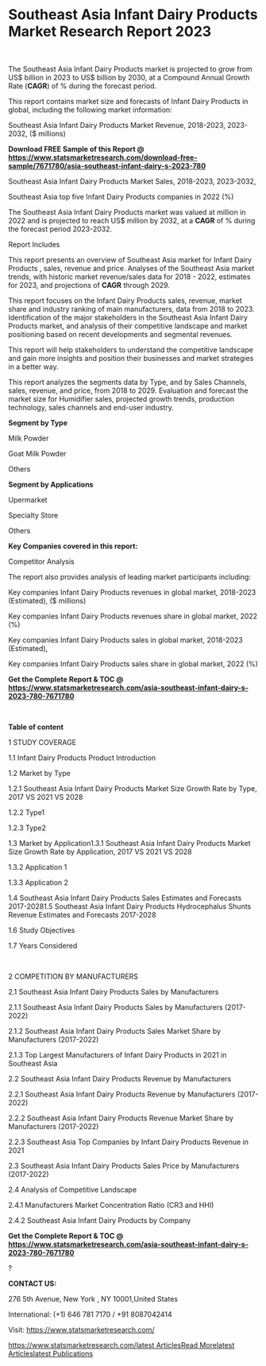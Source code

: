 <h1>Southeast Asia Infant Dairy Products Market Research Report 2023</h1><br/><p>The Southeast Asia Infant Dairy Products market is projected to grow from US$ billion in 2023 to US$ billion by 2030, at a Compound Annual Growth Rate (<strong>CAGR</strong>) of % during the forecast period.</p>
 
 
 
 <p>This report contains market size and forecasts of Infant Dairy Products in global, including the following market information:</p>
 
 
 
 <p>Southeast Asia Infant Dairy Products Market Revenue, 2018-2023, 2023-2032, ($ millions)</p>
 
 
 
 <p><strong>Download FREE Sample of this Report @ <a href="https://www.statsmarketresearch.com/download-free-sample/7671780/asia-southeast-infant-dairy-s-2023-780">https://www.statsmarketresearch.com/download-free-sample/7671780/asia-southeast-infant-dairy-s-2023-780</a></strong></p>
 
 
 
 <p>Southeast Asia Infant Dairy Products Market Sales, 2018-2023, 2023-2032,</p>
 
 
 
 <p>Southeast Asia top five Infant Dairy Products companies in 2022 (%)</p>
 
 
 
 <p>The Southeast Asia Infant Dairy Products market was valued at million in 2022 and is projected to reach US$ million by 2032, at a <strong>CAGR</strong> of % during the forecast period 2023-2032.</p>
 
 
 
 <p>Report Includes</p>
 
 
 
 <p>This report presents an overview of Southeast Asia market for Infant Dairy Products , sales, revenue and price. Analyses of the Southeast Asia market trends, with historic market revenue/sales data for 2018 - 2022, estimates for 2023, and projections of <strong>CAGR</strong> through 2029.</p>
 
 
 
 <p>This report focuses on the Infant Dairy Products sales, revenue, market share and industry ranking of main manufacturers, data from 2018 to 2023. Identification of the major stakeholders in the Southeast Asia Infant Dairy Products market, and analysis of their competitive landscape and market positioning based on recent developments and segmental revenues.</p>
 
 
 
 <p>This report will help stakeholders to understand the competitive landscape and gain more insights and position their businesses and market strategies in a better way.</p>
 
 
 
 <p>This report analyzes the segments data by Type, and by Sales Channels, sales, revenue, and price, from 2018 to 2029. Evaluation and forecast the market size for Humidifier sales, projected growth trends, production technology, sales channels and end-user industry.</p>
 
 
 
 <p><strong>Segment by Type</strong></p>
 
 
 
 <p>Milk Powder</p>
 
 
 
 <p>Goat Milk Powder</p>
 
 
 
 <p>Others</p>
 
 
 
 <p><strong>Segment <strong><strong>by Applications</strong></strong></strong></p>
 
 
 
 <p>Upermarket</p>
 
 
 
 <p>Specialty Store</p>
 
 
 
 <p>Others</p>
 
 
 
 <p><strong>Key Companies covered in this report:</strong></p>
 
 
 
 <p>Competitor Analysis</p>
 
 
 
 <p>The report also provides analysis of leading market participants including:</p>
 
 
 
 <p>Key companies Infant Dairy Products revenues in global market, 2018-2023 (Estimated), ($ millions)</p>
 
 
 
 <p>Key companies Infant Dairy Products revenues share in global market, 2022 (%)</p>
 
 
 
 <p>Key companies Infant Dairy Products sales in global market, 2018-2023 (Estimated),</p>
 
 
 
 <p>Key companies Infant Dairy Products sales share in global market, 2022 (%)</p>
 
 
 
 <div><b>Get the Complete Report & TOC @ <a href="https://www.statsmarketresearch.com/asia-southeast-infant-dairy-s-2023-780-7671780">https://www.statsmarketresearch.com/asia-southeast-infant-dairy-s-2023-780-7671780</a></b></div>
 
 
 
 <p><br />
 
 <b>Table of content</b></p>
 
 
 
 <p>1 STUDY COVERAGE<br />
 
 1.1 Infant Dairy Products Product Introduction<br />
 
 1.2 Market by Type<br />
 
 1.2.1 Southeast Asia Infant Dairy Products Market Size Growth Rate by Type, 2017 VS 2021 VS 2028<br />
 
 1.2.2 Type1<br />
 
 1.2.3 Type2<br />
 
 1.3 Market by Application1.3.1 Southeast Asia Infant Dairy Products Market Size Growth Rate by Application, 2017 VS 2021 VS 2028<br />
 
 1.3.2 Application 1<br />
 
 1.3.3 Application 2<br />
 
 1.4 Southeast Asia Infant Dairy Products Sales Estimates and Forecasts 2017-20281.5 Southeast Asia Infant Dairy Products Hydrocephalus Shunts Revenue Estimates and Forecasts 2017-2028<br />
 
 1.6 Study Objectives<br />
 
 1.7 Years Considered<br />
 
 <br />
 
 2 COMPETITION BY MANUFACTURERS<br />
 
 2.1 Southeast Asia Infant Dairy Products Sales by Manufacturers<br />
 
 2.1.1 Southeast Asia Infant Dairy Products Sales by Manufacturers (2017-2022)<br />
 
 2.1.2 Southeast Asia Infant Dairy Products Sales Market Share by Manufacturers (2017-2022)<br />
 
 2.1.3 Top Largest Manufacturers of Infant Dairy Products in 2021 in Southeast Asia<br />
 
 2.2 Southeast Asia Infant Dairy Products Revenue by Manufacturers<br />
 
 2.2.1 Southeast Asia Infant Dairy Products Revenue by Manufacturers (2017-2022)<br />
 
 2.2.2 Southeast Asia Infant Dairy Products Revenue Market Share by Manufacturers (2017-2022)<br />
 
 2.2.3 Southeast Asia Top Companies by Infant Dairy Products Revenue in 2021<br />
 
 2.3 Southeast Asia Infant Dairy Products Sales Price by Manufacturers (2017-2022)<br />
 
 2.4 Analysis of Competitive Landscape<br />
 
 2.4.1 Manufacturers Market Concentration Ratio (CR3 and HHI)<br />
 
 2.4.2 Southeast Asia Infant Dairy Products by Company</p>
 
 
 
 <div><b>Get the Complete Report & TOC @ <a href="https://www.statsmarketresearch.com/asia-southeast-infant-dairy-s-2023-780-7671780">https://www.statsmarketresearch.com/asia-southeast-infant-dairy-s-2023-780-7671780</a></b></div>
 
 
 
 <p>? </p>
 
 
 
 <p><b>CONTACT US:</b><br />
 
 276 5th Avenue, New York , NY 10001,United States<br />
 
 International: (+1) 646 781 7170 / +91 8087042414<br />
 
 Visit: <a href="https://www.statsmarketresearch.com/">https://www.statsmarketresearch.com/</a><br />
 
 <a href="https://gyeongbokgung.com">https://www.statsmarketresearch.com/</a><a href="https://hallyeomaritime.com">latest Articles</a><a href="https://jingwansa.com">Read More</a><a href="https://nguoiviet.jp/">latest Articles</a><a href="https://www.intelmarketresearch.com/">latest Publications</a></p>
